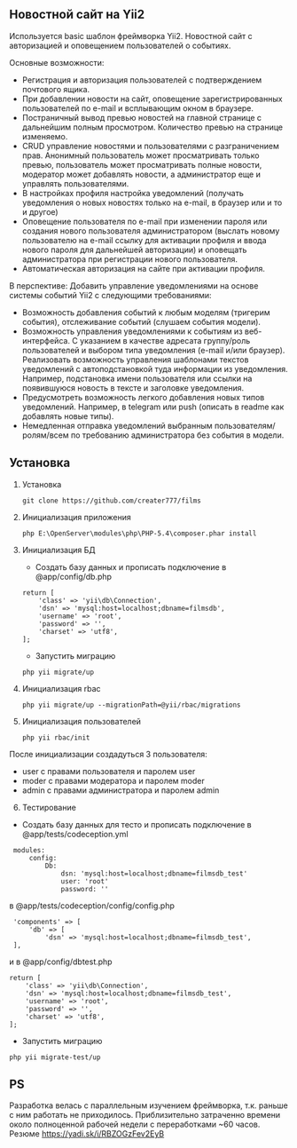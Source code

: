 Новостной сайт на Yii2
---------------------------
Используется basic шаблон фреймворка Yii2. Новостной сайт с авторизацией и оповещением пользователей о событиях.

Основные возможности:
- Регистрация и авторизация пользователей с подтверждением почтового ящика.
- При добавлении новости на сайт, оповещение зарегистрированных пользователей по e-mail и всплывающим окном в браузере.
- Постраничный вывод превью новостей на главной странице с дальнейшим полным просмотром. Количество превью на странице изменяемо.
- CRUD управление новостями и пользователями с разграничением прав. Анонимный пользователь может просматривать только превью, пользователь может просматривать полные новости, модератор может добавлять новости, а администратор еще и управлять пользователями.
- В настройках профиля настройка уведомлений (получать уведомления о новых новостях только на e-mail, в браузер или и то и другое)
- Оповещение пользователя по e-mail при изменении пароля  или создания нового пользователя администратором (выслать новому пользователю на e-mail ссылку для активации профиля и ввода нового пароля для дальнейшей авторизации) и оповещать администратора при регистрации нового пользователя.
- Автоматическая авторизация на сайте при активации профиля.

В перспективе:
Добавить управление уведомлениями на основе системы событий Yii2 с следующими требованиями:
- Возможность добавления событий к любым моделям (тригерим события), отслеживание событий (слушаем события модели). 
- Возможность управления  уведомлениями к событиям из веб-интерфейса. С указанием в качестве адресата группу/роль пользователей и выбором типа уведомления (e-mail и/или браузер). Реализовать возможность управления шаблонами текстов уведомлений с автоподстановкой туда информации из уведомления. Например, подстановка имени пользователя или ссылки на появившуюся новость в тексте и заголовке уведомления.
- Предусмотреть возможность легкого добавления новых типов уведомлений. Например, в telegram или push (описать в readme как добавлять новые типы).
- Немедленная отправка уведомлений выбранным пользователям/ролям/всем по требованию администратора без события в модели.


Установка
---------
1. Установка
   ```
   git clone https://github.com/creater777/films
   ```

2. Инициализация приложения
   ```
   php E:\OpenServer\modules\php\PHP-5.4\composer.phar install
   ```

3. Инициализация БД
   - Создать базу данных и прописать подключение в @app/config/db.php
   ```
   return [
       'class' => 'yii\db\Connection',
       'dsn' => 'mysql:host=localhost;dbname=filmsdb',
       'username' => 'root',
       'password' => '',
       'charset' => 'utf8',
   ];
   ```

   - Запустить миграцию
   ```
   php yii migrate/up
   ```

4. Инициализация rbac
   ```
   php yii migrate/up --migrationPath=@yii/rbac/migrations
   ```

5. Инициализация пользователей
   ```
   php yii rbac/init
   ```
После инициализации создадуться 3 пользователя:
  - user с правами пользователя и паролем user
  - moder с правами модератора и паролем moder
  - admin с правами администратора и паролем admin

6. Тестирование
  - Создать базу данных для тесто и прописать подключение в @app/tests/codeception.yml
   ```
    modules:
        config:
            Db:
                dsn: 'mysql:host=localhost;dbname=filmsdb_test'
                user: 'root'
                password: ''
   ```
   в @app/tests/codeception/config/config.php
   ```
    'components' => [
        'db' => [
            'dsn' => 'mysql:host=localhost;dbname=filmsdb_test',
    ],
   ```
   и в @app/config/dbtest.php
   ```
   return [
       'class' => 'yii\db\Connection',
       'dsn' => 'mysql:host=localhost;dbname=filmsdb_test',
       'username' => 'root',
       'password' => '',
       'charset' => 'utf8',
   ];
   ```
  - Запустить миграцию
   ```
   php yii migrate-test/up
   ```
PS
--
Разработка велась с параллельным изучением фреймворка, т.к. раньше с ним работать не приходилось. Приблизительно затраченно времени около полноценной рабочей недели с переработками ~60 часов.
Резюме https://yadi.sk/i/RBZOGzFev2EyB